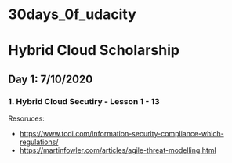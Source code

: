 # 30days_0f_udacity

# Hybrid Cloud Scholarship 


## Day 1: 7/10/2020

### 1. Hybrid Cloud Secutiry - Lesson 1 - 13

Resoruces:
- https://www.tcdi.com/information-security-compliance-which-regulations/
- https://martinfowler.com/articles/agile-threat-modelling.html
     
   
  
